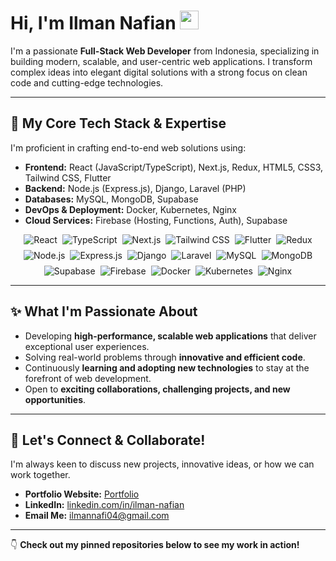 # Hi, I'm Ilman Nafian <img src="https://media.giphy.com/media/hvRJCLFzcasrR4ia7z/giphy.gif" width="30px">

I'm a passionate **Full-Stack Web Developer** from Indonesia, specializing in building modern, scalable, and user-centric web applications. I transform complex ideas into elegant digital solutions with a strong focus on clean code and cutting-edge technologies.

---

## 🚀 My Core Tech Stack & Expertise

I'm proficient in crafting end-to-end web solutions using:

* **Frontend:** React (JavaScript/TypeScript), Next.js, Redux, HTML5, CSS3, Tailwind CSS, Flutter
* **Backend:** Node.js (Express.js), Django, Laravel (PHP)
* **Databases:** MySQL, MongoDB, Supabase
* **DevOps & Deployment:** Docker, Kubernetes, Nginx
* **Cloud Services:** Firebase (Hosting, Functions, Auth), Supabase

<div align="center">
  <div style="display: flex; flex-wrap: wrap; gap: 8px; justify-content: center; max-width: 800px; margin: 0 auto;">
    <img src="https://img.shields.io/badge/React-61DAFB?style=plastic&logo=react&logoColor=black&labelColor=61DAFB&color=20232A" alt="React"/>
    <img src="https://img.shields.io/badge/TypeScript-3178C6?style=plastic&logo=typescript&logoColor=white&labelColor=3178C6&color=20232A" alt="TypeScript"/>
    <img src="https://img.shields.io/badge/Next.js-000000?style=plastic&logo=next.js&logoColor=white&labelColor=000000&color=20232A" alt="Next.js"/>
    <img src="https://img.shields.io/badge/Tailwind-38B2AC?style=plastic&logo=tailwind-css&logoColor=white&labelColor=38B2AC&color=20232A" alt="Tailwind CSS"/>
    <img src="https://img.shields.io/badge/Flutter-02569B?style=plastic&logo=flutter&logoColor=white&labelColor=02569B&color=20232A" alt="Flutter"/>
    <img src="https://img.shields.io/badge/Redux-764ABC?style=plastic&logo=redux&logoColor=white&labelColor=764ABC&color=20232A" alt="Redux"/>
    <img src="https://img.shields.io/badge/Node.js-339933?style=plastic&logo=nodedotjs&logoColor=white&labelColor=339933&color=20232A" alt="Node.js"/>
    <img src="https://img.shields.io/badge/Express-000000?style=plastic&logo=express&logoColor=white&labelColor=000000&color=20232A" alt="Express.js"/>
    <img src="https://img.shields.io/badge/Django-092E20?style=plastic&logo=django&logoColor=white&labelColor=092E20&color=20232A" alt="Django"/>
    <img src="https://img.shields.io/badge/Laravel-FF2D20?style=plastic&logo=laravel&logoColor=white&labelColor=FF2D20&color=20232A" alt="Laravel"/>
    <img src="https://img.shields.io/badge/MySQL-4479A1?style=plastic&logo=mysql&logoColor=white&labelColor=4479A1&color=20232A" alt="MySQL"/>
    <img src="https://img.shields.io/badge/MongoDB-47A248?style=plastic&logo=mongodb&logoColor=white&labelColor=47A248&color=20232A" alt="MongoDB"/>
    <img src="https://img.shields.io/badge/Supabase-3ECF8E?style=plastic&logo=supabase&logoColor=white&labelColor=3ECF8E&color=20232A" alt="Supabase"/>
    <img src="https://img.shields.io/badge/Firebase-FFCA28?style=plastic&logo=firebase&logoColor=black&labelColor=FFCA28&color=20232A" alt="Firebase"/>
    <img src="https://img.shields.io/badge/Docker-2496ED?style=plastic&logo=docker&logoColor=white&labelColor=2496ED&color=20232A" alt="Docker"/>
    <img src="https://img.shields.io/badge/Kubernetes-326CE5?style=plastic&logo=kubernetes&logoColor=white&labelColor=326CE5&color=20232A" alt="Kubernetes"/>
    <img src="https://img.shields.io/badge/Nginx-009639?style=plastic&logo=nginx&logoColor=white&labelColor=009639&color=20232A" alt="Nginx"/>
  </div>
</div>

---

## ✨ What I'm Passionate About

* Developing **high-performance, scalable web applications** that deliver exceptional user experiences.
* Solving real-world problems through **innovative and efficient code**.
* Continuously **learning and adopting new technologies** to stay at the forefront of web development.
* Open to **exciting collaborations, challenging projects, and new opportunities**.

---

## 🔗 Let's Connect & Collaborate!

I'm always keen to discuss new projects, innovative ideas, or how we can work together.

* **Portfolio Website:** [Portfolio](https://portofolio.builtwithafi.web.id/)
* **LinkedIn:** [linkedin.com/in/ilman-nafian](https://www.linkedin.com/in/ilman-n-a7a008362)
* **Email Me:** [ilmannafi04@gmail.com](mailto:ilmannafi04@gmail.com)

---

👇 **Check out my pinned repositories below to see my work in action!**

